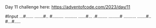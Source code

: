 Day 11 challenge here: https://adventofcode.com/2023/day/11

#Input
...\#......
.......\#..
\#.........
..........
......\#...
.\#........
.........\#
..........
.......\#..
\#...\#.....
